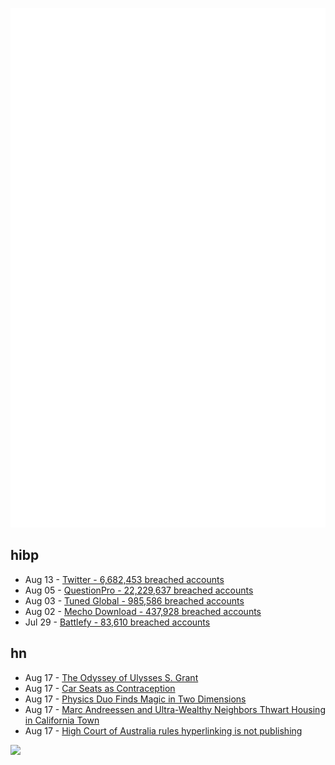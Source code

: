 ![Metrics](https://raw.githubusercontent.com/phixion/phixion/master/metrics.svg)

## hibp

<!--
for https://github.com/phixion/phixion/blob/main/.github/workflows/feeds.yml
-->
<!--START_SECTION:haveibeenpwnd-->
- Aug 13 - [Twitter - 6,682,453 breached accounts](https://haveibeenpwned.com/PwnedWebsites#Twitter)
- Aug 05 - [QuestionPro - 22,229,637 breached accounts](https://haveibeenpwned.com/PwnedWebsites#QuestionPro)
- Aug 03 - [Tuned Global - 985,586 breached accounts](https://haveibeenpwned.com/PwnedWebsites#TunedGlobal)
- Aug 02 - [Mecho Download - 437,928 breached accounts](https://haveibeenpwned.com/PwnedWebsites#MechoDownload)
- Jul 29 - [Battlefy - 83,610 breached accounts](https://haveibeenpwned.com/PwnedWebsites#Battlefy)
<!--END_SECTION:haveibeenpwnd-->

## hn

<!--
for https://github.com/phixion/phixion/blob/main/.github/workflows/feeds.yml
-->
<!--START_SECTION:hn-->
- Aug 17 - [The Odyssey of Ulysses S. Grant](https://www.neh.gov/humanities/2014/mayjune/feature/the-odyssey-ulysses-s-grant)
- Aug 17 - [Car Seats as Contraception](https://papers.ssrn.com/sol3/papers.cfm?abstract_id=3665046)
- Aug 17 - [Physics Duo Finds Magic in Two Dimensions](https://www.quantamagazine.org/physics-duo-finds-magic-in-two-dimensions-20220816/)
- Aug 17 - [Marc Andreessen and Ultra-Wealthy Neighbors Thwart Housing in California Town](https://www.bloomberg.com/news/articles/2022-08-05/vc-marc-andreessen-opposes-plan-for-multi-family-atherton-housing)
- Aug 17 - [High Court of Australia rules hyperlinking is not publishing](https://eresources.hcourt.gov.au/downloadPdf/2022/HCA/27)
<!--END_SECTION:hn-->

<!--
for https://yhype.me
-->
![](https://hit.yhype.me/github/profile?user_id=13013670)
